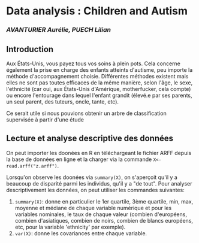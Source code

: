 # Data analysis : Children and Autism

### *AVANTURIER Aurélie, PUECH Lilian*

## Introduction

Aux États-Unis, vous payez tous vos soins à plein pots. Cela concerne également
la prise en charge des enfants atteints d'autisme, peu importe la méthode
d'accompagnement choisie. Différentes méthodes existent mais elles ne sont pas
toutes efficaces de la même manière, selon l'âge, le sexe, l'ethnicité (car oui,
aux États-Unis d'Amérique, motherfucker, cela compte) ou encore l'entourage dans
lequel l'enfant grandit (élevé.e par ses parents, un seul parent, des tuteurs,
oncle, tante, etc).

Ce serait utile si nous pouvions obtenir un arbre de classification supervisée
à partir d'une étude

## Lecture et analyse descriptive des données

On peut importer les doonées en R en téléchargeant le fichier ARFF depuis la
base de données en ligne et la charger via la commande ``X<-read.arff("z.arff")``.

Lorsqu'on observe les doonées via ``summary(X)``, on s'aperçoit qu'il y a beaucoup
de disparité parmi les individus, qu'il y a "de tout". Pour analyser descriptivement
les données, on peut utiliser les commandes suivantes:

1. ``summary(X)``: donne en particulier le 1er quartile, 3ème quartile, min, max,
moyenne et médiane de chaque variable numérique et pour les variables nominales,
le taux de chaque valeur (combien d'européens, combien d'asiatiques, combien de noirs,
combien de blancs européens, etc, pour la variable 'ethnicity' par exemple).
2. ``var(X)``: donne les covariances entre chaque variable.
